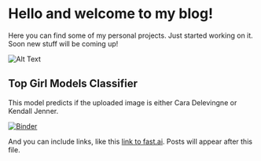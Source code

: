 # Hello and welcome to my blog!

Here you can find some of my personal projects. Just started working on it. Soon new stuff will be coming up! 

![Alt Text](https://media.giphy.com/media/Ka2V8MODoM7vrUd7hm/giphy.gif)

## Top Girl Models Classifier

This model predicts if the uploaded image is either Cara Delevingne or Kendall Jenner.

[![Binder](https://mybinder.org/badge_logo.svg)](https://mybinder.org/v2/gh/bpeel26/girl_models_classifier/HEAD?filepath=voila%2Frender%2Fgirl_models_classifier.ipynb)

And you can include links, like this [link to fast.ai](https://www.fast.ai). Posts will appear after this file. 
